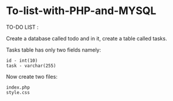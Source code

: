 # To-list-with-PHP-and-MYSQL

TO-DO LIST :

 Create a database called todo and in it, create a table called tasks. 
 
 Tasks table has only two fields namely:

    id - int(10)
    task - varchar(255)

Now create two files: 

    index.php
    style.css


